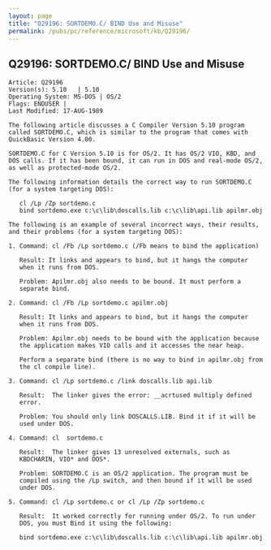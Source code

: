 ```yaml
---
layout: page
title: "Q29196: SORTDEMO.C/ BIND Use and Misuse"
permalink: /pubs/pc/reference/microsoft/kb/Q29196/
---
```


## Q29196: SORTDEMO.C/ BIND Use and Misuse

	Article: Q29196
	Version(s): 5.10   | 5.10
	Operating System: MS-DOS | OS/2
	Flags: ENDUSER |
	Last Modified: 17-AUG-1989
	
	The following article discusses a C Compiler Version 5.10 program
	called SORTDEMO.C, which is similar to the program that comes with
	QuickBasic Version 4.00.
	
	SORTDEMO.C for C Version 5.10 is for OS/2. It has OS/2 VIO, KBD, and
	DOS calls. If it has been bound, it can run in DOS and real-mode OS/2,
	as well as protected-mode OS/2.
	
	The following information details the correct way to run SORTDEMO.C
	(for a system targeting DOS):
	
	   cl /Lp /Zp sortdemo.c
	   bind sortdemo.exe c:\c\lib\doscalls.lib c:\c\lib\api.lib apilmr.obj
	
	The following is an example of several incorrect ways, their results,
	and their problems (for a system targeting DOS):
	
	1. Command: cl /Fb /Lp sortdemo.c (/Fb means to bind the application)
	
	   Result: It links and appears to bind, but it hangs the computer
	   when it runs from DOS.
	
	   Problem: Apilmr.obj also needs to be bound. It must perform a
	   separate bind.
	
	2. Command: cl /Fb /Lp sortdemo.c apilmr.obj
	
	   Result: It links and appears to bind, but it hangs the computer
	   when it runs from DOS.
	
	   Problem: Apilmr.obj needs to be bound with the application because
	   the application makes VIO calls and it accesses the near heap.
	
	   Perform a separate bind (there is no way to bind in apilmr.obj from
	   the cl compile line).
	
	3. Command: cl /Lp sortdemo.c /link doscalls.lib api.lib
	
	   Result:  The linker gives the error: __acrtused multiply defined
	   error.
	
	   Problem: You should only link DOSCALLS.LIB. Bind it if it will be
	   used under DOS.
	
	4. Command: cl  sortdemo.c
	
	   Result:  The linker gives 13 unresolved externals, such as
	   KBDCHARIN, VIO* and DOS*.
	
	   Problem: SORTDEMO.C is an OS/2 application. The program must be
	   compiled using the /Lp switch, and then bound if it will be used
	   under DOS.
	
	5. Command: cl /Lp sortdemo.c or cl /Lp /Zp sortdemo.c
	
	   Result:  It worked correctly for running under OS/2. To run under
	   DOS, you must Bind it using the following:
	
	   bind sortdemo.exe c:\c\lib\doscalls.lib c:\c\lib\api.lib apilmr.obj
